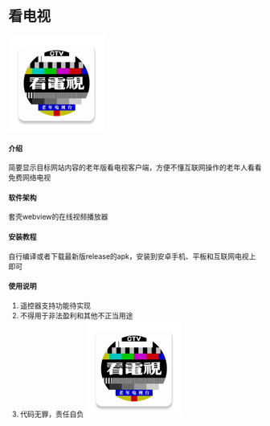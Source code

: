 # 看电视
![输入图片说明](app/src/main/res/mipmap-xxxhdpi/ic_launcher.webp)
#### 介绍
简要显示目标网站内容的老年版看电视客户端，方便不懂互联网操作的老年人看看免费网络电视

#### 软件架构
套壳webview的在线视频播放器

#### 安装教程
自行编译或者下载最新版release的apk，安装到安卓手机、平板和互联网电视上即可

#### 使用说明
1.  遥控器支持功能待实现
2.  不得用于非法盈利和其他不正当用途
3.  代码无罪，责任自负
![输入图片说明](app/src/main/res/mipmap-xxxhdpi/ic_launcher.webp)